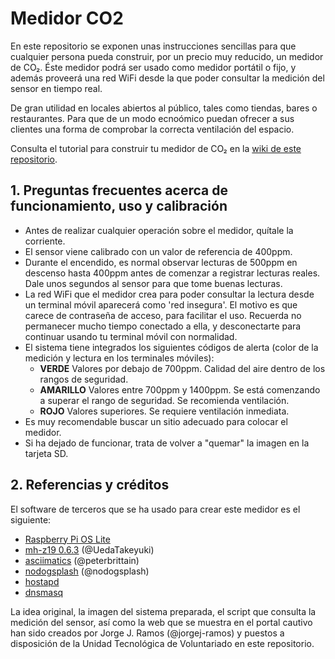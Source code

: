 # Medidor CO2
En este repositorio se exponen unas instrucciones sencillas para que cualquier persona pueda construir, por un precio muy reducido, un medidor de CO₂. Éste medidor podrá ser usado como medidor portátil o fijo, y además proveerá una red WiFi desde la que poder consultar la medición del sensor en tiempo real.

De gran utilidad en locales abiertos al público, tales como tiendas, bares o restaurantes. Para que de un modo ecnoómico puedan ofrecer a sus clientes una forma de comprobar la correcta ventilación del espacio.

Consulta el tutorial para construir tu medidor de CO₂ en la [wiki de este repositorio](https://github.com/utvoluntariado/medidor-co2/wiki).

## 1. Preguntas frecuentes acerca de funcionamiento, uso y calibración
* Antes de realizar cualquier operación sobre el medidor, quítale la corriente.
* El sensor viene calibrado con un valor de referencia de 400ppm.
* Durante el encendido, es normal observar lecturas de 500ppm en descenso hasta 400ppm antes de comenzar a registrar lecturas reales. Dale unos segundos al sensor para que tome buenas lecturas.
* La red WiFi que el medidor crea para poder consultar la lectura desde un terminal móvil aparecerá como 'red insegura'. El motivo es que carece de contraseña de acceso, para facilitar el uso. Recuerda no permanecer mucho tiempo conectado a ella, y desconectarte para continuar usando tu terminal móvil con normalidad.
* El sistema tiene integrados los siguientes códigos de alerta (color de la medición y lectura en los terminales móviles):
  - **VERDE** Valores por debajo de 700ppm. Calidad del aire dentro de los rangos de seguridad.
  - **AMARILLO** Valores entre 700ppm y 1400ppm. Se está comenzando a superar el rango de seguridad. Se recomienda ventilación.
  - **ROJO** Valores superiores. Se requiere ventilación inmediata.
* Es muy recomendable buscar un sitio adecuado para colocar el medidor.
* Si ha dejado de funcionar, trata de volver a "quemar" la imagen en la tarjeta SD.

## 2. Referencias y créditos
El software de terceros que se ha usado para crear este medidor es el siguiente:
* [Raspberry Pi OS Lite](https://www.raspberrypi.org/software/operating-systems/)
* [mh-z19 0.6.3](https://github.com/UedaTakeyuki/mh-z19) (@UedaTakeyuki)
* [asciimatics](https://github.com/peterbrittain/asciimatics) (@peterbrittain)
* [nodogsplash](https://github.com/nodogsplash/nodogsplash) (@nodogsplash)
* [hostapd](https://en.wikipedia.org/wiki/Hostapd)
* [dnsmasq](https://en.wikipedia.org/wiki/Dnsmasq)

La idea original, la imagen del sistema preparada, el script que consulta la medición del sensor, así como la web que se muestra en el portal cautivo han sido creados por Jorge J. Ramos (@jorgej-ramos) y puestos a disposición de la Unidad Tecnológica de Voluntariado en este repositorio.
